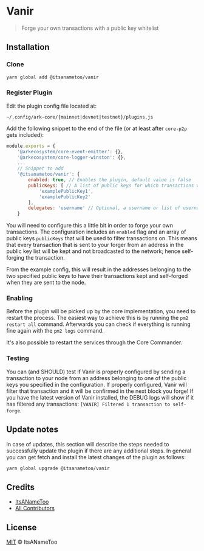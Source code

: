 # Vanir

> Forge your own transactions with a public key whitelist

## Installation

### Clone

```bash
yarn global add @itsanametoo/vanir
```

### Register Plugin

Edit the plugin config file located at:

`~/.config/ark-core/{mainnet|devnet|testnet}/plugins.js`

Add the following snippet to the end of the file (or at least after `core-p2p` gets included):

```javascript
module.exports = {
    '@arkecosystem/core-event-emitter': {},
    '@arkecosystem/core-logger-winston': {},
    ...
    // Snippet to add
    '@itsanametoo/vanir': {
        enabled: true, // Enables the plugin, default value is false
        publicKeys: [ // A list of public keys for which transactions will not be broadcasted
            'examplePublicKey1',
            'examplePublicKey2'
        ],
        delegates: 'username' // Optional, a username or list of usernames of delegates whose current status the plugin will check against
    }
```

You will need to configure this a little bit in order to forge your own transactions.
The configuration includes an `enabled` flag and an array of public keys `publicKeys` that will be used to filter transactions on.
This means that every transaction that is sent to your forger from an address in the public key list will be kept and not broadcasted to the network; hence self-forging the transaction.

From the example config, this will result in the addresses belonging to the two specified public keys to have their transactions kept and self-forged when they are sent to the node.

### Enabling

Before the plugin will be picked up by the core implementation, you need to restart the process.
The easiest way to achieve this is by running the `pm2 restart all` command.
Afterwards you can check if everything is running fine again with the `pm2 logs` command.

It's also possible to restart the services through the Core Commander.

### Testing

You can (and SHOULD) test if Vanir is properly configured by sending a transaction to your node from an address belonging to one of the public keys you specified in the configuration.
If properly configured, Vanir will filter that transaction and it will be confirmed in the next block you forge!
If you have the latest version of Vanir installed, the DEBUG logs will show if it has filtered any transactions: `[VANIR] Filtered 1 transaction to self-forge`.

## Update notes

In case of updates, this section will describe the steps needed to successfully update the plugin if there are any additional steps.
In general you can get fetch and install the latest changes of the plugin as follows:

```bash
yarn global upgrade @itsanametoo/vanir
```

## Credits

- [ItsANameToo](https://github.com/itsanametoo)
- [All Contributors](../../contributors)

## License

[MIT](LICENSE) © ItsANameToo
